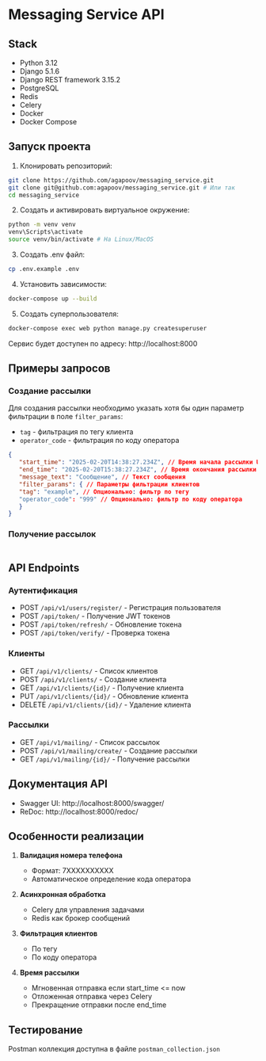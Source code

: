 # Messaging Service API

## Stack

- Python 3.12
- Django 5.1.6
- Django REST framework 3.15.2
- PostgreSQL
- Redis
- Celery
- Docker
- Docker Compose

## Запуск проекта

1. Клонировать репозиторий:

```bash
git clone https://github.com/agapoov/messaging_service.git
git clone git@github.com:agapoov/messaging_service.git # Или так
cd messaging_service
```

2. Создать и активировать виртуальное окружение:

```bash
python -m venv venv
venv\Scripts\activate
source venv/bin/activate # На Linux/MacOS
```

3. Создать .env файл:

```bash
cp .env.example .env
```

4. Установить зависимости:

```bash
docker-compose up --build
```

5. Создать суперпользователя:

```bash
docker-compose exec web python manage.py createsuperuser
```

Сервис будет доступен по адресу: http://localhost:8000

## Примеры запросов

### Создание рассылки

Для создания рассылки необходимо указать хотя бы один параметр фильтрации в поле `filter_params`:
- `tag` - фильтрация по тегу клиента
- `operator_code` - фильтрация по коду оператора

```json
{
   "start_time": "2025-02-20T14:38:27.234Z", // Время начала рассылки UTC
   "end_time": "2025-02-20T15:38:27.234Z", // Время окончания рассылки UTC
   "message_text": "Сообщение", // Текст сообщения
   "filter_params": { // Параметры фильтрации клиентов
   "tag": "example", // Опционально: фильтр по тегу
   "operator_code": "999" // Опционально: фильтр по коду оператора
   }
}
```

### Получение рассылок

```json

```
## API Endpoints

### Аутентификация
- POST `/api/v1/users/register/` - Регистрация пользователя
- POST `/api/token/` - Получение JWT токенов
- POST `/api/token/refresh/` - Обновление токена
- POST `/api/token/verify/` - Проверка токена

### Клиенты
- GET `/api/v1/clients/` - Список клиентов
- POST `/api/v1/clients/` - Создание клиента
- GET `/api/v1/clients/{id}/` - Получение клиента
- PUT `/api/v1/clients/{id}/` - Обновление клиента
- DELETE `/api/v1/clients/{id}/` - Удаление клиента

### Рассылки
- GET `/api/v1/mailing/` - Список рассылок
- POST `/api/v1/mailing/create/` - Создание рассылки
- GET `/api/v1/mailing/{id}/` - Получение рассылки

## Документация API

- Swagger UI: http://localhost:8000/swagger/
- ReDoc: http://localhost:8000/redoc/

## Особенности реализации

1. **Валидация номера телефона**
   - Формат: 7XXXXXXXXXX
   - Автоматическое определение кода оператора

2. **Асинхронная обработка**
   - Celery для управления задачами
   - Redis как брокер сообщений

3. **Фильтрация клиентов**
   - По тегу
   - По коду оператора

4. **Время рассылки**
   - Мгновенная отправка если start_time <= now
   - Отложенная отправка через Celery
   - Прекращение отправки после end_time

## Тестирование

Postman коллекция доступна в файле `postman_collection.json`
